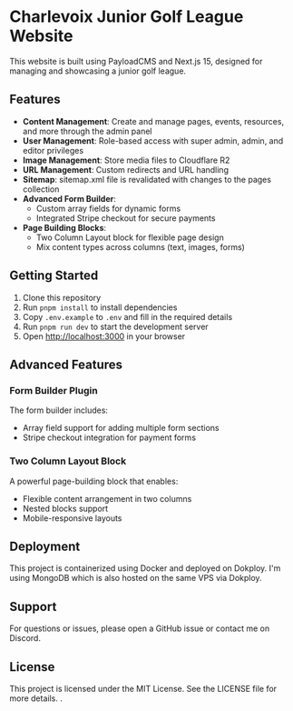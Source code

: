 # Charlevoix Junior Golf League Website

This website is built using PayloadCMS and Next.js 15, designed for managing and showcasing a junior golf league.

## Features

- **Content Management**: Create and manage pages, events, resources, and more through the admin panel
- **User Management**: Role-based access with super admin, admin, and editor privileges
- **Image Management**: Store media files to Cloudflare R2
- **URL Management**: Custom redirects and URL handling
- **Sitemap**: sitemap.xml file is revalidated with changes to the pages collection
- **Advanced Form Builder**:
  - Custom array fields for dynamic forms
  - Integrated Stripe checkout for secure payments
- **Page Building Blocks**:
  - Two Column Layout block for flexible page design
  - Mix content types across columns (text, images, forms)

## Getting Started

1. Clone this repository
2. Run `pnpm install` to install dependencies
3. Copy `.env.example` to `.env` and fill in the required details
4. Run `pnpm run dev` to start the development server
5. Open [http://localhost:3000](http://localhost:3000) in your browser

## Advanced Features

### Form Builder Plugin

The form builder includes:

- Array field support for adding multiple form sections
- Stripe checkout integration for payment forms

### Two Column Layout Block

A powerful page-building block that enables:

- Flexible content arrangement in two columns
- Nested blocks support
- Mobile-responsive layouts

## Deployment

This project is containerized using Docker and deployed on Dokploy. I'm using MongoDB which is also hosted on the same VPS via Dokploy.

## Support

For questions or issues, please open a GitHub issue or contact me on Discord.

## License

This project is licensed under the MIT License. See the LICENSE file for more details.
.
